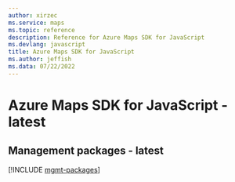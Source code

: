```yaml
---
author: xirzec
ms.service: maps
ms.topic: reference
description: Reference for Azure Maps SDK for JavaScript
ms.devlang: javascript
title: Azure Maps SDK for JavaScript
ms.author: jeffish
ms.data: 07/22/2022
---
```

# Azure Maps SDK for JavaScript - latest

## Management packages - latest
[!INCLUDE [mgmt-packages](maps-mgmt-index.md)]